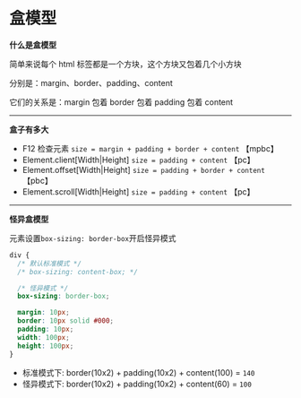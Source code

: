 # 盒模型

**什么是盒模型**

简单来说每个 html 标签都是一个方块，这个方块又包着几个小方块

分别是：margin、border、padding、content

它们的关系是：margin 包着 border 包着 padding 包着 content

---

**盒子有多大**

- F12 检查元素 `size = margin + padding + border + content` 【mpbc】
- Element.client[Width|Height] `size = padding + content` 【pc】
- Element.offset[Width|Height] `size = padding + border + content` 【pbc】
- Element.scroll[Width|Height] `size = padding + content` 【pc】

---

**怪异盒模型**

元素设置`box-sizing: border-box`开启怪异模式

```css
div {
  /* 默认标准模式 */
  /* box-sizing: content-box; */

  /* 怪异模式 */
  box-sizing: border-box;

  margin: 10px;
  border: 10px solid #000;
  padding: 10px;
  width: 100px;
  height: 100px;
}
```

- 标准模式下: border(10x2) + padding(10x2) + content(100) = `140`
- 怪异模式下: border(10x2) + padding(10x2) + content(60) = `100`
